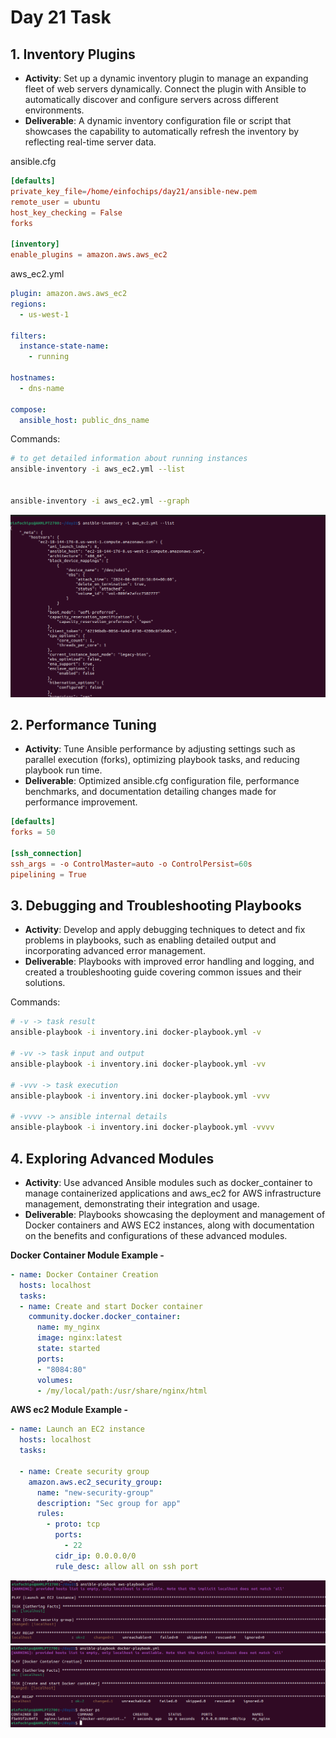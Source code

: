 # Day 21 Task

## 1. Inventory Plugins

 - **Activity**: Set up a dynamic inventory plugin to manage an expanding fleet of web servers dynamically. Connect the plugin with Ansible to automatically discover and configure servers across different environments.
 - **Deliverable**: A dynamic inventory configuration file or script that showcases the capability to automatically refresh the inventory by reflecting real-time server data.

ansible.cfg
```conf
[defaults]
private_key_file=/home/einfochips/day21/ansible-new.pem
remote_user = ubuntu
host_key_checking = False
forks

[inventory]
enable_plugins = amazon.aws.aws_ec2
```

aws_ec2.yml
```yml
plugin: amazon.aws.aws_ec2
regions:
  - us-west-1

filters:
  instance-state-name:
    - running

hostnames:
  - dns-name

compose:
  ansible_host: public_dns_name
```

Commands: 

``` bash
# to get detailed information about running instances
ansible-inventory -i aws_ec2.yml --list


ansible-inventory -i aws_ec2.yml --graph
```

![alt text](<img/Screenshot from 2024-08-08 17-43-17.png>)

## 2. Performance Tuning

 - **Activity**: Tune Ansible performance by adjusting settings such as parallel execution (forks), optimizing playbook tasks, and reducing playbook run time.
 - **Deliverable**: Optimized ansible.cfg configuration file, performance benchmarks, and documentation detailing changes made for performance improvement.

```conf
[defaults]
forks = 50

[ssh_connection]
ssh_args = -o ControlMaster=auto -o ControlPersist=60s
pipelining = True
```

## 3. Debugging and Troubleshooting Playbooks

 - **Activity**: Develop and apply debugging techniques to detect and fix problems in playbooks, such as enabling detailed output and incorporating advanced error management.
 - **Deliverable**: Playbooks with improved error handling and logging, and created a troubleshooting guide covering common issues and their solutions.

Commands: 

```bash
# -v -> task result
ansible-playbook -i inventory.ini docker-playbook.yml -v

# -vv -> task input and output
ansible-playbook -i inventory.ini docker-playbook.yml -vv

# -vvv -> task execution
ansible-playbook -i inventory.ini docker-playbook.yml -vvv

# -vvvv -> ansible internal details
ansible-playbook -i inventory.ini docker-playbook.yml -vvvv
```


## 4. Exploring Advanced Modules

 - **Activity**: Use advanced Ansible modules such as docker_container to manage containerized applications and aws_ec2 for AWS infrastructure management, demonstrating their integration and usage.
 - **Deliverable**: Playbooks showcasing the deployment and management of Docker containers and AWS EC2 instances, along with documentation on the benefits and configurations of these advanced modules.

**Docker Container Module Example -**

```yml
- name: Docker Container Creation
  hosts: localhost
  tasks:
  - name: Create and start Docker container
    community.docker.docker_container:
      name: my_nginx
      image: nginx:latest
      state: started
      ports:
      - "8084:80"
      volumes:
      - /my/local/path:/usr/share/nginx/html
```

**AWS ec2 Module Example -**

```yml
- name: Launch an EC2 instance
  hosts: localhost
  tasks:

  - name: Create security group
    amazon.aws.ec2_security_group:
      name: "new-security-group"
      description: "Sec group for app"
      rules:                               
        - proto: tcp
          ports:
            - 22
          cidr_ip: 0.0.0.0/0
          rule_desc: allow all on ssh port
```

![alt text](<img/image.png>) 
![alt text](<img/Screenshot from 2024-08-08 21-59-03.png>) 



